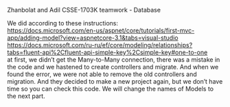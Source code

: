 Zhanbolat and Adil CSSE-1703K teamwork - Database

We did according to these instructions:
<br>
https://docs.microsoft.com/en-us/aspnet/core/tutorials/first-mvc-app/adding-model?view=aspnetcore-3.1&tabs=visual-studio
<br>
https://docs.microsoft.com/ru-ru/ef/core/modeling/relationships?tabs=fluent-api%2Cfluent-api-simple-key%2Csimple-key#one-to-one
<br>
at first, we didn’t get the Many-to-Many connection, there was a mistake in the code and we hastened to create controllers
and migrate. And when we found the error, we were not able to remove the old controllers and migration. And they decided to 
make a new project again, but we don’t have time so you can check this code. We will change the names of Models to the next
part.
<br>

